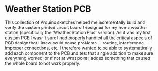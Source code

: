 Weather Station PCB
===============

This collection of Arduino sketches helped me incrementally build and verify the custom printed circuit board I designed for my home weather station (specifically the
'Weather Station Plus' version).  As it was my first custom PCB I wasn't sure I had properly handled all the critical aspects of PCB design that I knew could
cause problems -- routing, interference, improper connections, etc. I therefore wanted to be able to systematically add each component to the PCB and test that
single addition to make sure everything worked, or if not at what point I added something that caused the whole board to not work properly.
